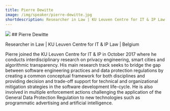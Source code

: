```yaml
---
title: Pierre Dewitte
image: /img/speaker/pierre-dewitte.jpg
shortdescription: Researcher in Law | KU Leuven Centre for IT & IP Law | Belgium  
---
```

<img src="/img/speaker/pierre-dewitte.jpg">
## Pierre Dewitte

Researcher in Law | KU Leuven Centre for IT & IP Law | Belgium   

Pierre joined the KU Leuven Centre for IT & IP in October 2017 where he conducts interdisciplinary research on privacy engineering, smart cities and algorithmic transparency. His main research track seeks to bridge the gap between software engineering practices and data protection regulations by creating a common conceptual framework for both disciplines and providing decision and trade-off support for technical and organizational mitigation strategies in the software development life-cycle. He is also involved in multiple enforcement actions challenging the application of the General Data Protection Regulation to new technologies such as programmatic advertising and artificial intelligence.

